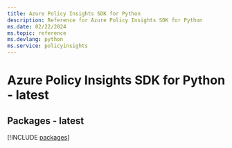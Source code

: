 ```yaml
---
title: Azure Policy Insights SDK for Python
description: Reference for Azure Policy Insights SDK for Python
ms.date: 02/22/2024
ms.topic: reference
ms.devlang: python
ms.service: policyinsights
---
```

# Azure Policy Insights SDK for Python - latest
## Packages - latest
[!INCLUDE [packages](policy-insights-index.md)]